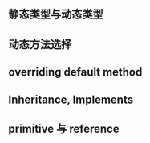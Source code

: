 ## 静态类型与动态类型

## 动态方法选择

## overriding default method

## Inheritance, Implements
## primitive 与 reference